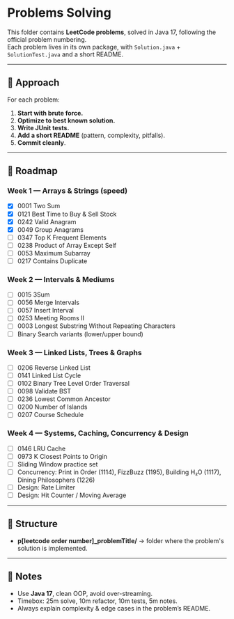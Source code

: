 # Problems Solving

This folder contains **LeetCode problems**, solved in Java 17, following the official problem numbering.  
Each problem lives in its own package, with `Solution.java` + `SolutionTest.java` and a short README.

---

## 📖 Approach

For each problem:
1. **Start with brute force.**
2. **Optimize to best known solution.**
3. **Write JUnit tests.**
4. **Add a short README** (pattern, complexity, pitfalls).
5. **Commit cleanly**.

---

## 🚀 Roadmap

### Week 1 — Arrays & Strings (speed)
- [x] 0001 Two Sum
- [x] 0121 Best Time to Buy & Sell Stock
- [x] 0242 Valid Anagram
- [x] 0049 Group Anagrams
- [ ] 0347 Top K Frequent Elements
- [ ] 0238 Product of Array Except Self
- [ ] 0053 Maximum Subarray
- [ ] 0217 Contains Duplicate

### Week 2 — Intervals & Mediums
- [ ] 0015 3Sum
- [ ] 0056 Merge Intervals
- [ ] 0057 Insert Interval
- [ ] 0253 Meeting Rooms II
- [ ] 0003 Longest Substring Without Repeating Characters
- [ ] Binary Search variants (lower/upper bound)

### Week 3 — Linked Lists, Trees & Graphs
- [ ] 0206 Reverse Linked List
- [ ] 0141 Linked List Cycle
- [ ] 0102 Binary Tree Level Order Traversal
- [ ] 0098 Validate BST
- [ ] 0236 Lowest Common Ancestor
- [ ] 0200 Number of Islands
- [ ] 0207 Course Schedule

### Week 4 — Systems, Caching, Concurrency & Design
- [ ] 0146 LRU Cache
- [ ] 0973 K Closest Points to Origin
- [ ] Sliding Window practice set
- [ ] Concurrency: Print in Order (1114), FizzBuzz (1195), Building H₂O (1117), Dining Philosophers (1226)
- [ ] Design: Rate Limiter
- [ ] Design: Hit Counter / Moving Average

---

## 🧱 Structure
- **p[leetcode order number]_problemTitle/** → folder where the problem's solution is implemented.

---

## 🧩 Notes
- Use **Java 17**, clean OOP, avoid over-streaming.
- Timebox: 25m solve, 10m refactor, 10m tests, 5m notes.
- Always explain complexity & edge cases in the problem’s README.
